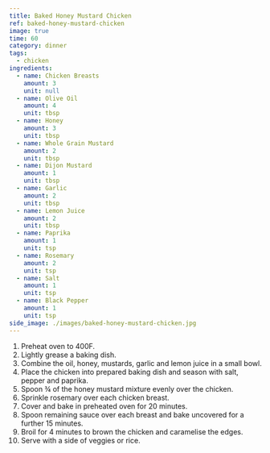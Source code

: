 ```yaml
---
title: Baked Honey Mustard Chicken
ref: baked-honey-mustard-chicken
image: true
time: 60
category: dinner
tags:
  - chicken
ingredients:
  - name: Chicken Breasts
    amount: 3
    unit: null
  - name: Olive Oil
    amount: 4
    unit: tbsp
  - name: Honey
    amount: 3
    unit: tbsp
  - name: Whole Grain Mustard
    amount: 2
    unit: tbsp
  - name: Dijon Mustard
    amount: 1
    unit: tbsp
  - name: Garlic
    amount: 2
    unit: tbsp
  - name: Lemon Juice
    amount: 2
    unit: tbsp
  - name: Paprika
    amount: 1
    unit: tsp
  - name: Rosemary
    amount: 2
    unit: tsp
  - name: Salt
    amount: 1
    unit: tsp
  - name: Black Pepper
    amount: 1
    unit: tsp
side_image: ./images/baked-honey-mustard-chicken.jpg
---
```

1. Preheat oven to 400F. 
2. Lightly grease a baking dish.
3. Combine the oil, honey, mustards, garlic and lemon juice in a small bowl.
4. Place the chicken into prepared baking dish and season with salt, pepper and paprika.
5. Spoon ¾ of the honey mustard mixture evenly over the chicken.
6. Sprinkle rosemary over each chicken breast.
7. Cover and bake in preheated oven for 20 minutes.
8. Spoon remaining sauce over each breast and bake uncovered for a further 15 minutes.
9. Broil for 4 minutes to brown the chicken and caramelise the edges. 
10. Serve with a side of veggies or rice.
